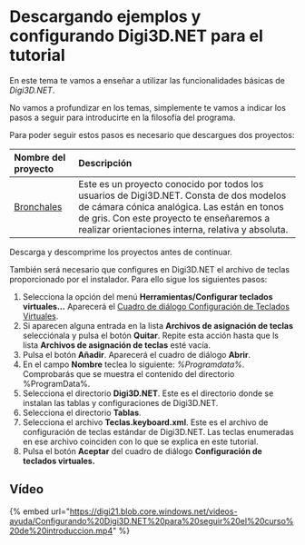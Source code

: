 # Descargando ejemplos  y configurando Digi3D.NET para el tutorial

En este tema te vamos a enseñar a utilizar las funcionalidades básicas de _Digi3D.NET_.

No vamos a profundizar en los temas, simplemente te vamos a indicar los pasos a seguir para introducirte en la filosofía del programa.

Para poder seguir estos pasos es necesario que descargues dos proyectos:

| Nombre del proyecto | Descripción |
| :--- | :--- |
| [Bronchales](http://digi21.blob.core.windows.net/ejemplos/Bronchales.zip) | Este es un proyecto conocido por todos los usuarios de Digi3D.NET. Consta de dos modelos de cámara cónica analógica. Las están en tonos de gris. Con este proyecto te enseñaremos a realizar orientaciones interna, relativa y absoluta. |

Descarga y descomprime los proyectos antes de continuar.

También será necesario que configures en Digi3D.NET el archivo de teclas proporcionado por el instalador. Para ello sigue los siguientes pasos:

1. Selecciona la opción del menú **Herramientas/Configurar teclados virtuales...** Aparecerá el [Cuadro de diálogo Configuración de Teclados Virtuales](CuadroDeDialogoConfiguracionDeTecladosVirtuales.html).
2. Si aparecen alguna entrada en la lista **Archivos de asignación de teclas** selecciónala y pulsa el botón **Quitar**. Repite esta acción hasta que ls lista **Archivos de asignación de teclas** esté vacía.
3. Pulsa el botón **Añadir**. Aparecerá el cuadro de diálogo **Abrir**.
4. En el campo **Nombre** teclea lo siguiente: _%Programdata%_. Comprobarás que se muestra el contenido del directorio %ProgramData%.
5. Selecciona el directorio **Digi3D.NET**. Este es el directorio donde se instalan las tablas y configuraciones de Digi3D.NET.
6. Selecciona el directorio **Tablas**.
7. Selecciona el archivo **Teclas.keyboard.xml**. Este es el archivo de configuración de teclas estándar de Digi3D.NET. Las teclas enumeradas en ese archivo coinciden con lo que se explica en este tutorial.
8. Pulsa el botón **Aceptar** del cuadro de diálogo **Configuración de teclados virtuales.**

## Vídeo

{% embed url="https://digi21.blob.core.windows.net/videos-ayuda/Configurando%20Digi3D.NET%20para%20seguir%20el%20curso%20de%20introduccion.mp4" %}



